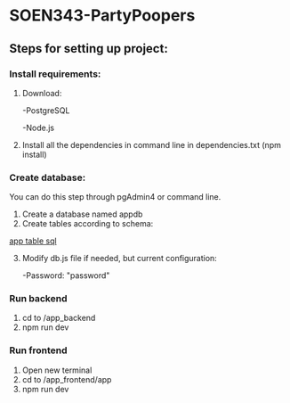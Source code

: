 # SOEN343-PartyPoopers
## Steps for setting up project:
### Install requirements:
1. Download:
   
    -PostgreSQL
   
    -Node.js

3. Install all the dependencies in command line in dependencies.txt (npm install)
### Create database:
You can do this step through pgAdmin4 or command line.
1. Create a database named appdb
2. Create tables according to schema:
   
[app table sql](app_tables.sql)

3. Modify db.js file if needed, but current configuration:
   
    -Password: "password"

### Run backend
1. cd to /app_backend
2. npm run dev
### Run frontend
1. Open new terminal
2. cd to /app_frontend/app
3. npm run dev
